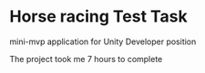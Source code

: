 # Horse racing Test Task

mini-mvp application for Unity Developer position

The project took me 7 hours to complete
